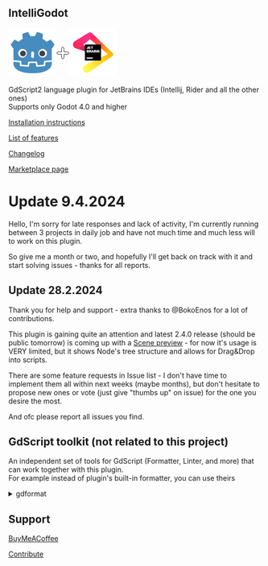## IntelliGodot

<div style="display: flex; align-items: center;">
    <a href="https://godotengine.org">
        <img src="screens/godot.svg" alt="JetBrains" width="96">
    </a>
    <img src="screens/plus.png">
    <a href="https://www.jetbrains.com" data-ui-trademark="Copyright © 2000-2023 JetBrains s.r.o. JetBrains and the JetBrains logo are registered trademarks of JetBrains s.r.o.">
        <img src="screens/jb_beam.svg" alt="Godot" width="96">
    </a>
</div>

GdScript2 language plugin for JetBrains IDEs (Intellij, Rider and all the other ones)  
Supports only Godot 4.0 and higher

[Installation instructions](documentation%2Finstallation.md)

[List of features](documentation%2Ffeatures%2Ffeatures.md)

[Changelog](CHANGELOG.md)

[Marketplace page](https://plugins.jetbrains.com/plugin/20123-gdscript)

# Update 9.4.2024

Hello,
I'm sorry for late responses and lack of activity, I'm currently running between 3 projects in daily job and have not much time and much less will to work on this plugin.

So give me a month or two, and hopefully I'll get back on track with it and start solving issues - thanks for all reports.

## Update 28.2.2024

Thank you for help and support - extra thanks to @BokoEnos for a lot of contributions.

This plugin is gaining quite an attention and latest 2.4.0 release (should be public tomorrow) is coming up with a 
[Scene preview](documentation%2Ffeatures%2Fscene_preview.md) - for now it's usage
is VERY limited, but it shows Node's tree structure and allows for Drag&Drop into scripts.

There are some feature requests in Issue list - I don't have time to implement them all within next weeks (maybe months), 
but don't hesitate to propose new ones or vote (just give "thumbs up" on issue) for the one you desire the most.

And ofc please report all issues you find.

## GdScript toolkit (not related to this project)

An independent set of tools for GdScript (Formatter, Linter, and more) that can work together with this plugin.  
For example instead of plugin's built-in formatter, you can use theirs 
<details>
    <summary>gdformat</summary>

- Install by their own tutorial
- Add File Watcher `Settings -> Tools -> File Watchers`
- File type: `GdScript language file`
- Scope: `Project files`
- Program: `/home/{username}/.local/bin/gdformat`
- Arguments: `-l 160 $FilePath$`
- Output paths to refresh: `$FilePath$`
- Enable Auto-save edited files to trigger the watcher
- Thanks to @e.sirkova for mentioning it.
</details>

## Support

[BuyMeACoffee](https://www.buymeacoffee.com/iceexplosive)

[Contribute](CONTRIBUTING.md)
